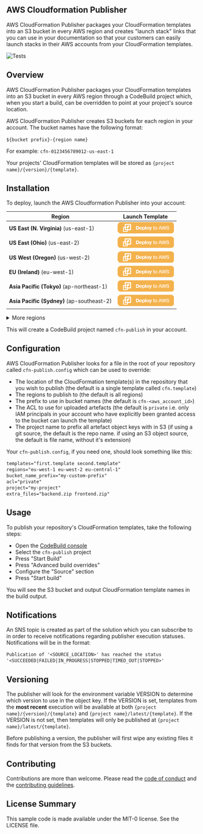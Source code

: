 ## AWS Cloudformation Publisher

AWS CloudFormation Publisher packages your CloudFormation templates into an S3 bucket in every AWS region and creates "launch stack" links that you can use in your documentation so that your customers can easily launch stacks in their AWS accounts from your CloudFormation templates.

![Tests](https://github.com/aws-samples/aws-cloudformation-publisher/workflows/Tests/badge.svg?branch=master)

## Overview

AWS CloudFormation Publisher packages your CloudFormation templates into an S3 bucket in every AWS region through a CodeBuild project which, when you start a build, can be overridden to point at your project's source location.

AWS CloudFormation Publisher creates S3 buckets for each region in your account. The bucket names have the following format:

`${bucket prefix}-{region name}`

For example: `cfn-0123456789012-us-east-1`

Your projects' CloudFormation templates will be stored as `{project name}/{version}/{template}`.

## Installation

To deploy, launch the AWS Cloudformation Publisher into your account:

|Region|Launch Template|
|------|---------------|
|**US East (N. Virginia)** (us-east-1) | [![Launch the CloudFormationPublisher Stack with CloudFormation](docs/deploy-to-aws.png)](https://console.aws.amazon.com/cloudformation/home?region=us-east-1#/stacks/new?stackName=aws-cloudformation-publisher&templateURL=https://solution-builders-us-east-1.s3.us-east-1.amazonaws.com/aws-cloudformation-publisher/latest/main.template)|
|**US East (Ohio)** (us-east-2) | [![Launch the CloudFormationPublisher Stack with CloudFormation](docs/deploy-to-aws.png)](https://console.aws.amazon.com/cloudformation/home?region=us-east-2#/stacks/new?stackName=aws-cloudformation-publisher&templateURL=https://solution-builders-us-east-2.s3.us-east-2.amazonaws.com/aws-cloudformation-publisher/latest/main.template)|
|**US West (Oregon)** (us-west-2) | [![Launch the aws-cloudformation-publisher Stack with CloudFormation](docs/deploy-to-aws.png)](https://console.aws.amazon.com/cloudformation/home?region=us-west-2#/stacks/new?stackName=aws-cloudformation-publisher&templateURL=https://solution-builders-us-west-2.s3.us-west-2.amazonaws.com/aws-cloudformation-publisher/latest/main.template)|
|**EU (Ireland)** (eu-west-1) | [![Launch the aws-cloudformation-publisher Stack with CloudFormation](docs/deploy-to-aws.png)](https://console.aws.amazon.com/cloudformation/home?region=eu-west-1#/stacks/new?stackName=aws-cloudformation-publisher&templateURL=https://solution-builders-eu-west-1.s3.eu-west-1.amazonaws.com/aws-cloudformation-publisher/latest/main.template)|
|**Asia Pacific (Tokyo)** (ap-northeast-1) | [![Launch the aws-cloudformation-publisher Stack with CloudFormation](docs/deploy-to-aws.png)](https://console.aws.amazon.com/cloudformation/home?region=ap-northeast-1#/stacks/new?stackName=aws-cloudformation-publisher&templateURL=https://solution-builders-ap-northeast-1.s3.ap-northeast-1.amazonaws.com/aws-cloudformation-publisher/latest/main.template)|
|**Asia Pacific (Sydney)** (ap-southeast-2) | [![Launch the aws-cloudformation-publisher Stack with CloudFormation](docs/deploy-to-aws.png)](https://console.aws.amazon.com/cloudformation/home?region=ap-southeast-2#/stacks/new?stackName=aws-cloudformation-publisher&templateURL=https://solution-builders-ap-southeast-2.s3.ap-southeast-2.amazonaws.com/aws-cloudformation-publisher/latest/main.template)|

<details>
  <summary>More regions</summary>

|Region|Launch Template|
|------|---------------|
|**US West (N. California)** (us-west-1) | [![Launch the aws-cloudformation-publisher Stack with CloudFormation](docs/deploy-to-aws.png)](https://console.aws.amazon.com/cloudformation/home?region=us-west-1#/stacks/new?stackName=aws-cloudformation-publisher&templateURL=https://solution-builders-us-west-1.s3.us-west-1.amazonaws.com/aws-cloudformation-publisher/latest/main.template)|
|**Asia Pacific (Hong Kong)** (ap-east-1) | [![Launch the aws-cloudformation-publisher Stack with CloudFormation](docs/deploy-to-aws.png)](https://console.aws.amazon.com/cloudformation/home?region=ap-east-1#/stacks/new?stackName=aws-cloudformation-publisher&templateURL=https://solution-builders-ap-east-1.s3.ap-east-1.amazonaws.com/aws-cloudformation-publisher/latest/main.template)|
|**Asia Pacific (Mumbai)** (ap-south-1) | [![Launch the aws-cloudformation-publisher Stack with CloudFormation](docs/deploy-to-aws.png)](https://console.aws.amazon.com/cloudformation/home?region=ap-south-1#/stacks/new?stackName=aws-cloudformation-publisher&templateURL=https://solution-builders-ap-south-1.s3.ap-south-1.amazonaws.com/aws-cloudformation-publisher/latest/main.template)|
|**Asia Pacific (Seoul)** (ap-northeast-2) | [![Launch the aws-cloudformation-publisher Stack with CloudFormation](docs/deploy-to-aws.png)](https://console.aws.amazon.com/cloudformation/home?region=ap-northeast-2#/stacks/new?stackName=aws-cloudformation-publisher&templateURL=https://solution-builders-ap-northeast-2.s3.ap-northeast-2.amazonaws.com/aws-cloudformation-publisher/latest/main.template)|
|**Asia Pacific (Singapore)** (ap-southeast-1) | [![Launch the aws-cloudformation-publisher Stack with CloudFormation](docs/deploy-to-aws.png)](https://console.aws.amazon.com/cloudformation/home?region=ap-south-1#/stacks/new?stackName=aws-cloudformation-publisher&templateURL=https://solution-builders-ap-southeast-1.s3.ap-southeast-1.amazonaws.com/aws-cloudformation-publisher/latest/main.template)|
|**Canada (Central)** (ca-central-1) | [![Launch the aws-cloudformation-publisher Stack with CloudFormation](docs/deploy-to-aws.png)](https://console.aws.amazon.com/cloudformation/home?region=ca-central-1#/stacks/new?stackName=aws-cloudformation-publisher&templateURL=https://solution-builders-ca-central-1.s3.ca-central-1.amazonaws.com/aws-cloudformation-publisher/latest/main.template)|
|**EU (London)** (eu-west-2) | [![Launch the aws-cloudformation-publisher Stack with CloudFormation](docs/deploy-to-aws.png)](https://console.aws.amazon.com/cloudformation/home?region=eu-west-2#/stacks/new?stackName=aws-cloudformation-publisher&templateURL=https://solution-builders-eu-west-2.s3.eu-west-2.amazonaws.com/aws-cloudformation-publisher/latest/main.template)|
|**EU (Frankfurt)** (eu-west-3) | [![Launch the aws-cloudformation-publisher Stack with CloudFormation](docs/deploy-to-aws.png)](https://console.aws.amazon.com/cloudformation/home?region=eu-west-3#/stacks/new?stackName=aws-cloudformation-publisher&templateURL=https://solution-builders-eu-west-3.s3.eu-west-3.amazonaws.com/aws-cloudformation-publisher/latest/main.template)|
|**EU (Stockholm)** (eu-north-1) | [![Launch the aws-cloudformation-publisher Stack with CloudFormation](docs/deploy-to-aws.png)](https://console.aws.amazon.com/cloudformation/home?region=eu-north-1#/stacks/new?stackName=aws-cloudformation-publisher&templateURL=https://solution-builders-eu-north-1.s3.eu-north-1.amazonaws.com/aws-cloudformation-publisher/latest/main.template)|
|**South America (Sao Paulo)** (sa-east-1) | [![Launch the aws-cloudformation-publisher Stack with CloudFormation](docs/deploy-to-aws.png)](https://console.aws.amazon.com/cloudformation/home?region=sa-east-1#/stacks/new?stackName=aws-cloudformation-publisher&templateURL=https://solution-builders-sa-east-1.s3.sa-east-1.amazonaws.com/aws-cloudformation-publisher/latest/main.template)|
</details>

This will create a CodeBuild project named `cfn-publish` in your account.

## Configuration

AWS CloudFormation Publisher looks for a file in the root of your repository called `cfn-publish.config` which can be used to override:
* The location of the CloudFormation template(s) in the repository that you wish to publish (the default is a single template called `cfn.template`)
* The regions to publish to (the default is all regions)
* The prefix to use in bucket names (the default is `cfn-<aws_account_id>`)
* The ACL to use for uploaded artefacts (the default is `private` i.e. only IAM principals in your account who have explicitly been granted access to the bucket can launch the template)
* The project name to prefix all artefact object keys with in S3 (if using a git source, the default is the repo name. if using an S3 object source, the default is file name, without it's extension)

Your `cfn-publish.config`, if you need one, should look something like this:
```
templates="first.template second.template"
regions="eu-west-1 eu-west-2 eu-central-1"
bucket_name_prefix="my-custom-prefix"
acl="private"
project="my-project"
extra_files="backend.zip frontend.zip"
```

## Usage

To publish your repository's CloudFormation templates, take the following steps:

* Open the [CodeBuild console](https://console.aws.amazon.com/codesuite/codebuild/projects/)
* Select the `cfn-publish` project
* Press "Start Build"
* Press "Advanced build overrides"
* Configure the "Source" section
* Press "Start build"

You will see the S3 bucket and output CloudFormation template names in the build output.

## Notifications

An SNS topic is created as part of the solution which you can subscribe to in order to receive
notifications regarding publisher execution statuses. Notifications will be in the format:

```
Publication of '<SOURCE_LOCATION>' has reached the status '<SUCCEEDED|FAILED|IN_PROGRESS|STOPPED|TIMED_OUT|STOPPED>'
```

## Versioning

The publisher will look for the environment variable VERSION to determine which version to use in the object key. If the VERSION is set, templates from the **most recent** execution will be available at both `{project name}/{version}/{template}` and `{project name}/latest/{template}`. If the VERSION is not set, then templates will only be published at `{project name}/latest/{template}`.

Before publishing a version, the publisher will first wipe any existing files it finds for that version from the S3 buckets.

## Contributing

Contributions are more than welcome. Please read the [code of conduct](CODE_OF_CONDUCT.md) and the [contributing guidelines](CONTRIBUTING.md).

## License Summary

This sample code is made available under the MIT-0 license. See the LICENSE file.
